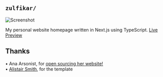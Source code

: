 ## `zulfikar/`

![Screenshot](screenshot.png)

My personal website homepage written in Next.js using TypeScript. [Live Preview](https://zulfikawr.github.io)

## Thanks

• Ana Arsonist, for [open sourcing her website!](https://github.com/AnaArsonist/anahoward.me) <br>
• [Alistair Smith](https://github.com/alii), for the template
